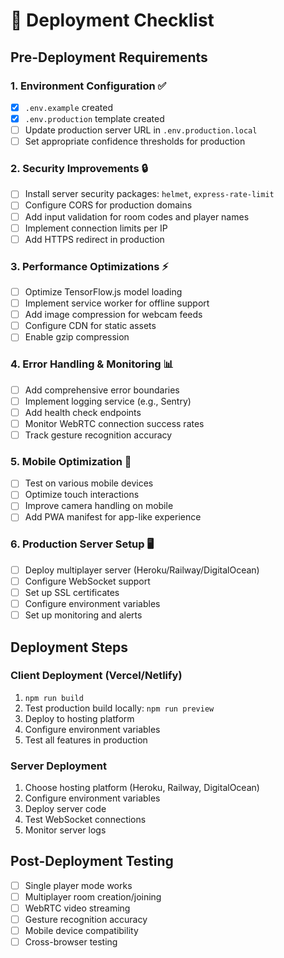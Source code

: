 # 🚀 Deployment Checklist

## Pre-Deployment Requirements

### 1. Environment Configuration ✅
- [x] `.env.example` created
- [x] `.env.production` template created
- [ ] Update production server URL in `.env.production.local`
- [ ] Set appropriate confidence thresholds for production

### 2. Security Improvements 🔒
- [ ] Install server security packages: `helmet`, `express-rate-limit`
- [ ] Configure CORS for production domains
- [ ] Add input validation for room codes and player names
- [ ] Implement connection limits per IP
- [ ] Add HTTPS redirect in production

### 3. Performance Optimizations ⚡
- [ ] Optimize TensorFlow.js model loading
- [ ] Implement service worker for offline support
- [ ] Add image compression for webcam feeds
- [ ] Configure CDN for static assets
- [ ] Enable gzip compression

### 4. Error Handling & Monitoring 📊
- [ ] Add comprehensive error boundaries
- [ ] Implement logging service (e.g., Sentry)
- [ ] Add health check endpoints
- [ ] Monitor WebRTC connection success rates
- [ ] Track gesture recognition accuracy

### 5. Mobile Optimization 📱
- [ ] Test on various mobile devices
- [ ] Optimize touch interactions
- [ ] Improve camera handling on mobile
- [ ] Add PWA manifest for app-like experience

### 6. Production Server Setup 🖥️
- [ ] Deploy multiplayer server (Heroku/Railway/DigitalOcean)
- [ ] Configure WebSocket support
- [ ] Set up SSL certificates
- [ ] Configure environment variables
- [ ] Set up monitoring and alerts

## Deployment Steps

### Client Deployment (Vercel/Netlify)
1. `npm run build`
2. Test production build locally: `npm run preview`
3. Deploy to hosting platform
4. Configure environment variables
5. Test all features in production

### Server Deployment
1. Choose hosting platform (Heroku, Railway, DigitalOcean)
2. Configure environment variables
3. Deploy server code
4. Test WebSocket connections
5. Monitor server logs

## Post-Deployment Testing
- [ ] Single player mode works
- [ ] Multiplayer room creation/joining
- [ ] WebRTC video streaming
- [ ] Gesture recognition accuracy
- [ ] Mobile device compatibility
- [ ] Cross-browser testing
